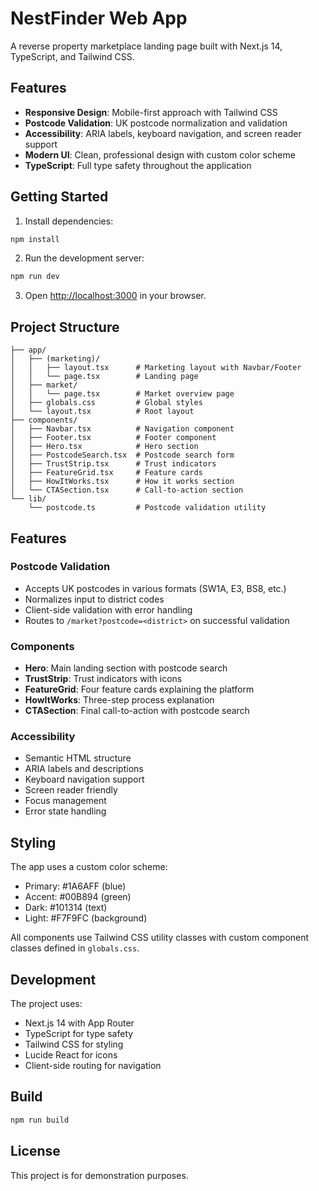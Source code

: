# NestFinder Web App

A reverse property marketplace landing page built with Next.js 14, TypeScript, and Tailwind CSS.

## Features

- **Responsive Design**: Mobile-first approach with Tailwind CSS
- **Postcode Validation**: UK postcode normalization and validation
- **Accessibility**: ARIA labels, keyboard navigation, and screen reader support
- **Modern UI**: Clean, professional design with custom color scheme
- **TypeScript**: Full type safety throughout the application

## Getting Started

1. Install dependencies:
```bash
npm install
```

2. Run the development server:
```bash
npm run dev
```

3. Open [http://localhost:3000](http://localhost:3000) in your browser.

## Project Structure

```
├── app/
│   ├── (marketing)/
│   │   ├── layout.tsx      # Marketing layout with Navbar/Footer
│   │   └── page.tsx        # Landing page
│   ├── market/
│   │   └── page.tsx        # Market overview page
│   ├── globals.css         # Global styles
│   └── layout.tsx          # Root layout
├── components/
│   ├── Navbar.tsx          # Navigation component
│   ├── Footer.tsx          # Footer component
│   ├── Hero.tsx            # Hero section
│   ├── PostcodeSearch.tsx  # Postcode search form
│   ├── TrustStrip.tsx      # Trust indicators
│   ├── FeatureGrid.tsx     # Feature cards
│   ├── HowItWorks.tsx      # How it works section
│   └── CTASection.tsx      # Call-to-action section
└── lib/
    └── postcode.ts         # Postcode validation utility
```

## Features

### Postcode Validation
- Accepts UK postcodes in various formats (SW1A, E3, BS8, etc.)
- Normalizes input to district codes
- Client-side validation with error handling
- Routes to `/market?postcode=<district>` on successful validation

### Components
- **Hero**: Main landing section with postcode search
- **TrustStrip**: Trust indicators with icons
- **FeatureGrid**: Four feature cards explaining the platform
- **HowItWorks**: Three-step process explanation
- **CTASection**: Final call-to-action with postcode search

### Accessibility
- Semantic HTML structure
- ARIA labels and descriptions
- Keyboard navigation support
- Screen reader friendly
- Focus management
- Error state handling

## Styling

The app uses a custom color scheme:
- Primary: #1A6AFF (blue)
- Accent: #00B894 (green)
- Dark: #101314 (text)
- Light: #F7F9FC (background)

All components use Tailwind CSS utility classes with custom component classes defined in `globals.css`.

## Development

The project uses:
- Next.js 14 with App Router
- TypeScript for type safety
- Tailwind CSS for styling
- Lucide React for icons
- Client-side routing for navigation

## Build

```bash
npm run build
```

## License

This project is for demonstration purposes.

